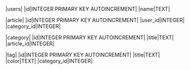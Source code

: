 |users|
|id|INTEGER PRIMARY KEY AUTOINCREMENT|
|name|TEXT|

|article|
|id|INTEGER PRIMARY KEY AUTOINCREMENT|
|user_id|INTEGER|
|category_id|INTEGER|

|category|
|id|INTEGER PRIMARY KEY AUTOINCREMENT|
|title|TEXT|
|article_id|INTEGER|

|tag|
|id|INTEGER PRIMARY KEY AUTOINCREMENT|
|title|TEXT|
|color|TEXT|
|category_id|INTEGER|